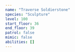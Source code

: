 ```yaml
---
name: "Traverse Soldierstone"
species: "Sculpture"
level: 100
start_floor: 36
end_floor: 39
patrol: false
mimic: false
abilities: []
---
```

